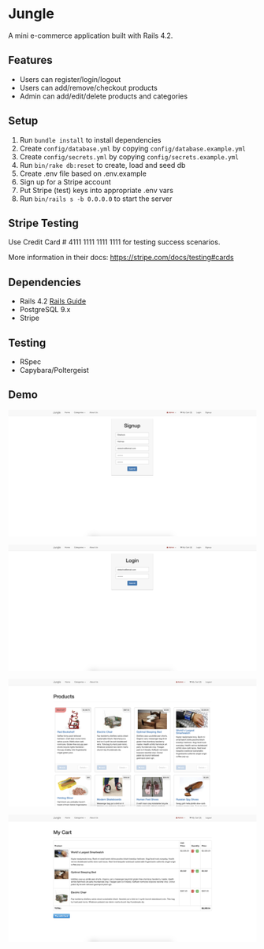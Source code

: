 # Jungle

A mini e-commerce application built with Rails 4.2.

## Features

- Users can register/login/logout
- Users can add/remove/checkout products
- Admin can add/edit/delete products and categories

## Setup

1. Run `bundle install` to install dependencies
2. Create `config/database.yml` by copying `config/database.example.yml`
3. Create `config/secrets.yml` by copying `config/secrets.example.yml`
4. Run `bin/rake db:reset` to create, load and seed db
5. Create .env file based on .env.example
6. Sign up for a Stripe account
7. Put Stripe (test) keys into appropriate .env vars
8. Run `bin/rails s -b 0.0.0.0` to start the server

## Stripe Testing

Use Credit Card # 4111 1111 1111 1111 for testing success scenarios.

More information in their docs: <https://stripe.com/docs/testing#cards>

## Dependencies

- Rails 4.2 [Rails Guide](http://guides.rubyonrails.org/v4.2/)
- PostgreSQL 9.x
- Stripe

## Testing

- RSpec
- Capybara/Poltergeist

## Demo

!["Jungle Signup"](https://github.com/johncabang/jungle-rails/blob/master/docs/jungle-rails-signup.png?raw=true)

!["Jungle Login"](https://github.com/johncabang/jungle-rails/blob/master/docs/jungle-rails-login.png?raw=true)

!["Jungle Products"](https://github.com/johncabang/jungle-rails/blob/master/docs/jungle-rails-products.png?raw=true)

!["Jungle Cart"](https://github.com/johncabang/jungle-rails/blob/master/docs/jungle-rails-cart.png?raw=true)
